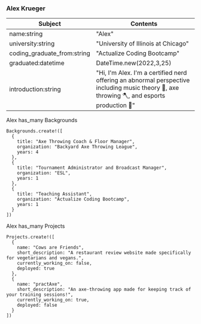 ### Alex Krueger

|Subject|Contents|
|-----|-----|
|name:string|"Alex"|
|university:string|"University of Illinois at Chicago"|
|coding_graduate_from:string|"Actualize Coding Bootcamp"|
|graduated:datetime|DateTime.new(2022,3,25)|
|introduction:string|"Hi, I'm Alex. I'm a certified nerd offering an abnormal perspective including music theory 🎵, axe throwing 🪓, and esports production 🎥"|

Alex has_many Backgrounds

```
Backgrounds.create!([
  {
    title: "Axe Throwing Coach & Floor Manager", 
    organization: "Backyard Axe Throwing League", 
    years: 4
  },
  {
    title: "Tournament Administrator and Broadcast Manager", 
    organization: "ESL", 
    years: 1
  },
  {
    title: "Teaching Assistant", 
    organization: "Actualize Coding Bootcamp", 
    years: 1
  }
])
```

Alex has_many Projects

```
Projects.create!([
  {
    name: "Cows are Friends", 
    short_description: "A restaurant review website made specifically for vegetarians and vegans.", 
    currently_working_on: false, 
    deployed: true
  },
  {
    name: "practAxe", 
    short_description: "An axe-throwing app made for keeping track of your training sessions!", 
    currently_working_on: true, 
    deployed: false
  }
])
```
